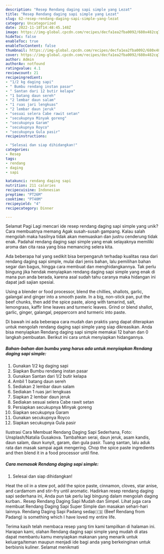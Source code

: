 ```yaml
---
description: "Resep Rendang daging sapi simple yang Lezat"
title: "Resep Rendang daging sapi simple yang Lezat"
slug: 62-resep-rendang-daging-sapi-simple-yang-lezat
category: Uncategorized
date: 2022-11-18T14:48:45.148Z
image: https://img-global.cpcdn.com/recipes/decfa1ea2fba0092/680x482cq70/rendang-daging-sapi-simple-foto-resep-utama.jpg
hideToc: false
enableToc: true
enableTocContent: false
thumbnail: https://img-global.cpcdn.com/recipes/decfa1ea2fba0092/680x482cq70/rendang-daging-sapi-simple-foto-resep-utama.jpg
cover: https://img-global.cpcdn.com/recipes/decfa1ea2fba0092/680x482cq70/rendang-daging-sapi-simple-foto-resep-utama.jpg
author: Admin
authorAv: notfound
ratingvalue: 4.1
reviewcount: 21
recipeingredient:
- "1/2 kg daging sapi"
- " Bumbu rendang instan pasar"
- " Santan dari 12 butir kelapa"
- "1 batang daun sereh"
- "2 lembar daun salam"
- "1 ruas jari lengkuas"
- "2 lembar daun jeruk"
- "sesuai selera Cabe rawit setan"
- "secukupnya Minyak goreng"
- "secukupnya Garam"
- "secukupnya Royco"
- "secukupnya Gula pasir"
recipeinstructions:

- "Selesai dan siap dihidangkan!"
categories:
- Resep
tags:
- rendang
- daging
- sapi

katakunci: rendang daging sapi 
nutrition: 211 calories
recipecuisine: Indonesian
preptime: "PT26M"
cooktime: "PT40M"
recipeyield: "4"
recipecategory: Dinner

---
```



Selamat Pagi Lagi mencari ide resep rendang daging sapi simple yang unik? Cara membuatnya memang Agak susah-susah gampang. Kalau salah mengolah maka hasilnya tidak akan memuaskan dan justru cenderung tidak enak. Padahal rendang daging sapi simple yang enak selayaknya memiliki aroma dan cita rasa yang bisa memancing selera kita.


Ada beberapa hal yang sedikit bisa berpengaruh terhadap kualitas rasa dari rendang daging sapi simple, mulai dari jenis bahan, lalu pemilihan bahan segar dan bagus, hingga cara membuat dan menghidangkannya. Tak perlu bingung jika hendak menyiapkan rendang daging sapi simple yang enak di mana pun anda berada, karena asal sudah tahu caranya maka hidangan ini dapat jadi sajian spesial.

Using a blender or food processor, blend the chillies, shallots, garlic, galangal and ginger into a smooth paste. In a big, non-stick pan, put the beef chunks, then add the spice paste, along with tamarind, salt, lemongrass, kaffir lime leaves and turmeric leaves. Grind or blend shallot, garlic, ginger, galangal, peppercorn and turmeric into paste.


Di bawah ini ada beberapa cara mudah dan praktis yang dapat diterapkan untuk mengolah rendang daging sapi simple yang siap dikreasikan. Anda bisa menyiapkan Rendang daging sapi simple memakai 12 bahan dan 0 langkah pembuatan. Berikut ini cara untuk menyiapkan hidangannya.

<!--inarticleads1-->

##### Bahan-bahan dan bumbu yang harus ada untuk menyiapkan Rendang daging sapi simple:

1. Gunakan 1/2 kg daging sapi
1. Siapkan  Bumbu rendang instan pasar
1. Gunakan  Santan dari 1/2 butir kelapa
1. Ambil 1 batang daun sereh
1. Sediakan 2 lembar daun salam
1. Sediakan 1 ruas jari lengkuas
1. Siapkan 2 lembar daun jeruk
1. Sediakan sesuai selera Cabe rawit setan
1. Persiapkan secukupnya Minyak goreng
1. Siapkan secukupnya Garam
1. Gunakan secukupnya Royco
1. Siapkan secukupnya Gula pasir


Ilustrasi Cara Membuat Rendang Daging Sapi Sederhana, Foto: Unsplash/Natalia Gusakova. Tambahkan serai, daun jeruk, asam kandis, daun salam, daun kunyit, garam, dan gula pasir. Tuang santan, lalu aduk rata dan masak sampai agak mengering. Chop the spice paste ingredients and then blend it in a food processor until fine. 

<!--inarticleads2-->

##### Cara memasak Rendang daging sapi simple:


1. Selesai dan siap dihidangkan!

Heat the oil in a stew pot, add the spice paste, cinnamon, cloves, star anise, and cardamom and stir-fry until aromatic. Hadirkan resep rendang daging sapi sederhana ini, Anda pun tak perlu lagi bingung dalam mengolah daging kurban.. Resep Rendang Daging Sapi Mudah dan Simpel. Lihat juga cara membuat Rendang Daging Sapi Super Simple dan masakan sehari-hari lainnya. Rendang Daging Sapi Padang sedap🇮🇩 (Beef Rendang from Padang) is something which I have loved my entire life. 

Terima kasih telah membaca resep yang tim kami tampilkan di halaman ini. Harapan kami, olahan Rendang daging sapi simple yang mudah di atas dapat membantu kamu menyiapkan makanan yang menarik untuk keluarga/teman maupun menjadi ide bagi anda yang berkeinginan untuk berbisnis kuliner. Selamat menikmati
